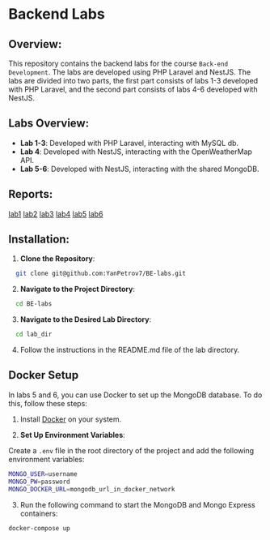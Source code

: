 # Backend Labs

## Overview:

This repository contains the backend labs for the course `Back-end Development`. The labs are developed using PHP Laravel and NestJS. The labs are divided into two parts, the first part consists of labs 1-3 developed with PHP Laravel, and the second part consists of labs 4-6 developed with NestJS.

## Labs Overview:

- **Lab 1-3**: Developed with PHP Laravel, interacting with MySQL db.
- **Lab 4**: Developed with NestJS, interacting with the OpenWeatherMap API.
- **Lab 5-6**: Developed with NestJS, interacting with the shared MongoDB.

## Reports:
[lab1](https://docs.google.com/document/d/1BBswZVQxcUo1qZ55Wa1wVaFdMA9PSTkE0kmyOTzgRTA/edit?usp=sharing)
[lab2](https://docs.google.com/document/d/1qR4E1wdgEks6I6D5oFbXrI-NY_RCmQ6p6mCmdz3OpsU/edit?usp=sharing)
[lab3](https://docs.google.com/document/d/1ASkTR00PNlh-mucaD7aj3m8abnBqlJ_m5Dg0HY6bQkU/edit?usp=sharing)
[lab4](https://docs.google.com/document/d/1SI3sQl-I8bXUeYQjBNkJdEoEfo_tm0ll0PhSw9-6-7I/edit?usp=sharing)
[lab5](https://docs.google.com/document/d/1oyc7RHWQz5wwvBGwowcdFufxYBlwm2h_29FpVRtfBtg/edit?usp=sharing)
[lab6](https://docs.google.com/document/d/19YLiQnn9v9rMVKKoN7Isi6Jf3SC8BER-9bHZHXVMYSY/edit?usp=sharing)

## Installation:

1. **Clone the Repository**:
```bash
  git clone git@github.com:YanPetrov7/BE-labs.git
```

2. **Navigate to the Project Directory**:
```bash
  cd BE-labs
```

3. **Navigate to the Desired Lab Directory**:
```bash
  cd lab_dir
```

4. Follow the instructions in the README.md file of the lab directory.

## Docker Setup

In labs 5 and 6, you can use Docker to set up the MongoDB database. To do this, follow these steps:

1. Install [Docker](https://docs.docker.com/engine/install/) on your system.

2. **Set Up Environment Variables**:

Create a `.env` file in the root directory of the project and add the following environment variables:

```bash
MONGO_USER=username
MONGO_PW=password
MONGO_DOCKER_URL=mongodb_url_in_docker_network
```

3. Run the following command to start the MongoDB and Mongo Express containers:

```bash
docker-compose up
```
